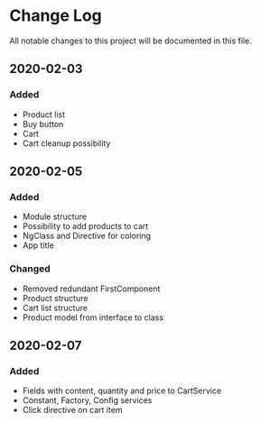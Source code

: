 # Change Log
All notable changes to this project will be documented in this file.

## 2020-02-03
### Added
- Product list
- Buy button
- Cart
- Cart cleanup possibility

## 2020-02-05
### Added
- Module structure
- Possibility to add products to cart
- NgClass and Directive for coloring
- App title

### Changed
- Removed redundant FirstComponent
- Product structure
- Cart list structure
- Product model from interface to class

## 2020-02-07
### Added
- Fields with content, quantity and price to CartService
- Constant, Factory, Config services
- Click directive on cart item
